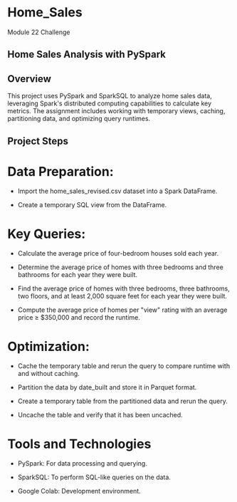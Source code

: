 # Home_Sales
Module 22 Challenge 

## Home Sales Analysis with PySpark

## Overview

This project uses PySpark and SparkSQL to analyze home sales data, leveraging Spark's distributed computing capabilities to calculate key metrics. The assignment includes working with temporary views, caching, partitioning data, and optimizing query runtimes.

## Project Steps

# Data Preparation:

- Import the home_sales_revised.csv dataset into a Spark DataFrame.

- Create a temporary SQL view from the DataFrame.

# Key Queries:

- Calculate the average price of four-bedroom houses sold each year.

- Determine the average price of homes with three bedrooms and three bathrooms for each year they were built.

- Find the average price of homes with three bedrooms, three bathrooms, two floors, and at least 2,000 square feet for each year they were built.

- Compute the average price of homes per "view" rating with an average price ≥ $350,000 and record the runtime.

# Optimization:

- Cache the temporary table and rerun the query to compare runtime with and without caching.

- Partition the data by date_built and store it in Parquet format.

- Create a temporary table from the partitioned data and rerun the query.

- Uncache the table and verify that it has been uncached.

# Tools and Technologies

- PySpark: For data processing and querying.

- SparkSQL: To perform SQL-like queries on the data.

- Google Colab: Development environment.

